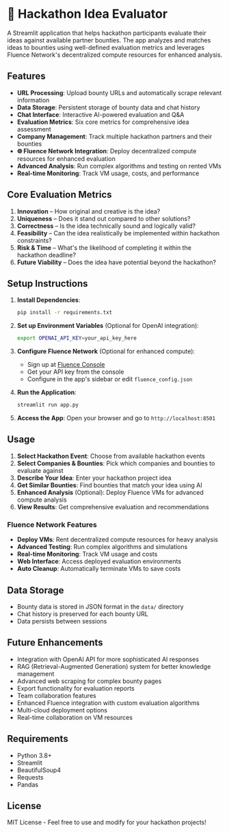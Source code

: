 # 🚀 Hackathon Idea Evaluator

A Streamlit application that helps hackathon participants evaluate their ideas against available partner bounties. The app analyzes and matches ideas to bounties using well-defined evaluation metrics and leverages Fluence Network's decentralized compute resources for enhanced analysis.

## Features

- **URL Processing**: Upload bounty URLs and automatically scrape relevant information
- **Data Storage**: Persistent storage of bounty data and chat history
- **Chat Interface**: Interactive AI-powered evaluation and Q&A
- **Evaluation Metrics**: Six core metrics for comprehensive idea assessment
- **Company Management**: Track multiple hackathon partners and their bounties
- **🌐 Fluence Network Integration**: Deploy decentralized compute resources for enhanced evaluation
- **Advanced Analysis**: Run complex algorithms and testing on rented VMs
- **Real-time Monitoring**: Track VM usage, costs, and performance

## Core Evaluation Metrics

1. **Innovation** – How original and creative is the idea?
2. **Uniqueness** – Does it stand out compared to other solutions?
3. **Correctness** – Is the idea technically sound and logically valid?
4. **Feasibility** – Can the idea realistically be implemented within hackathon constraints?
5. **Risk & Time** – What's the likelihood of completing it within the hackathon deadline?
6. **Future Viability** – Does the idea have potential beyond the hackathon?

## Setup Instructions

1. **Install Dependencies**:

   ```bash
   pip install -r requirements.txt
   ```

2. **Set up Environment Variables** (Optional for OpenAI integration):

   ```bash
   export OPENAI_API_KEY=your_api_key_here
   ```

3. **Configure Fluence Network** (Optional for enhanced compute):

   - Sign up at [Fluence Console](https://console.fluence.network)
   - Get your API key from the console
   - Configure in the app's sidebar or edit `fluence_config.json`

4. **Run the Application**:

   ```bash
   streamlit run app.py
   ```

5. **Access the App**:
   Open your browser and go to `http://localhost:8501`

## Usage

1. **Select Hackathon Event**: Choose from available hackathon events
2. **Select Companies & Bounties**: Pick which companies and bounties to evaluate against
3. **Describe Your Idea**: Enter your hackathon project idea
4. **Get Similar Bounties**: Find bounties that match your idea using AI
5. **Enhanced Analysis** (Optional): Deploy Fluence VMs for advanced compute analysis
6. **View Results**: Get comprehensive evaluation and recommendations

### Fluence Network Features

- **Deploy VMs**: Rent decentralized compute resources for heavy analysis
- **Advanced Testing**: Run complex algorithms and simulations
- **Real-time Monitoring**: Track VM usage and costs
- **Web Interface**: Access deployed evaluation environments
- **Auto Cleanup**: Automatically terminate VMs to save costs

## Data Storage

- Bounty data is stored in JSON format in the `data/` directory
- Chat history is preserved for each bounty URL
- Data persists between sessions

## Future Enhancements

- Integration with OpenAI API for more sophisticated AI responses
- RAG (Retrieval-Augmented Generation) system for better knowledge management
- Advanced web scraping for complex bounty pages
- Export functionality for evaluation reports
- Team collaboration features
- Enhanced Fluence integration with custom evaluation algorithms
- Multi-cloud deployment options
- Real-time collaboration on VM resources

## Requirements

- Python 3.8+
- Streamlit
- BeautifulSoup4
- Requests
- Pandas

## License

MIT License - Feel free to use and modify for your hackathon projects!
